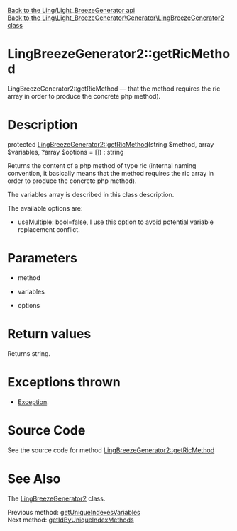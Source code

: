 [Back to the Ling/Light_BreezeGenerator api](https://github.com/lingtalfi/Light_BreezeGenerator/blob/master/doc/api/Ling/Light_BreezeGenerator.md)<br>
[Back to the Ling\Light_BreezeGenerator\Generator\LingBreezeGenerator2 class](https://github.com/lingtalfi/Light_BreezeGenerator/blob/master/doc/api/Ling/Light_BreezeGenerator/Generator/LingBreezeGenerator2.md)


LingBreezeGenerator2::getRicMethod
================



LingBreezeGenerator2::getRicMethod — that the method requires the ric array in order to produce the concrete php method).




Description
================


protected [LingBreezeGenerator2::getRicMethod](https://github.com/lingtalfi/Light_BreezeGenerator/blob/master/doc/api/Ling/Light_BreezeGenerator/Generator/LingBreezeGenerator2/getRicMethod.md)(string $method, array $variables, ?array $options = []) : string




Returns the content of a php method of type ric (internal naming convention, it basically means
that the method requires the ric array in order to produce the concrete php method).

The variables array is described in this class description.

The available options are:

- useMultiple: bool=false,
     I use this option to avoid potential variable replacement conflict.




Parameters
================


- method

    

- variables

    

- options

    


Return values
================

Returns string.


Exceptions thrown
================

- [Exception](http://php.net/manual/en/class.exception.php).&nbsp;







Source Code
===========
See the source code for method [LingBreezeGenerator2::getRicMethod](https://github.com/lingtalfi/Light_BreezeGenerator/blob/master/Generator/LingBreezeGenerator2.php#L1221-L1279)


See Also
================

The [LingBreezeGenerator2](https://github.com/lingtalfi/Light_BreezeGenerator/blob/master/doc/api/Ling/Light_BreezeGenerator/Generator/LingBreezeGenerator2.md) class.

Previous method: [getUniqueIndexesVariables](https://github.com/lingtalfi/Light_BreezeGenerator/blob/master/doc/api/Ling/Light_BreezeGenerator/Generator/LingBreezeGenerator2/getUniqueIndexesVariables.md)<br>Next method: [getIdByUniqueIndexMethods](https://github.com/lingtalfi/Light_BreezeGenerator/blob/master/doc/api/Ling/Light_BreezeGenerator/Generator/LingBreezeGenerator2/getIdByUniqueIndexMethods.md)<br>

